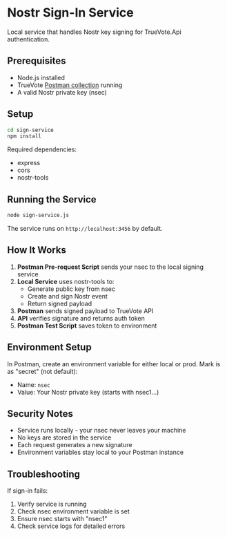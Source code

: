 # Nostr Sign-In Service

Local service that handles Nostr key signing for TrueVote.Api authentication.

## Prerequisites
- Node.js installed
- TrueVote [Postman collection](https://www.postman.com/truevote/truevote-api) running
- A valid Nostr private key (nsec)

## Setup

```bash
cd sign-service
npm install
```

Required dependencies:
- express
- cors
- nostr-tools

## Running the Service

```bash
node sign-service.js
```

The service runs on `http://localhost:3456` by default.

## How It Works

1. **Postman Pre-request Script** sends your nsec to the local signing service
2. **Local Service** uses nostr-tools to:
   - Generate public key from nsec
   - Create and sign Nostr event
   - Return signed payload
3. **Postman** sends signed payload to TrueVote API
4. **API** verifies signature and returns auth token
5. **Postman Test Script** saves token to environment

## Environment Setup

In Postman, create an environment variable for either local or prod. Mark is as "secret" (not default):
- Name: `nsec`
- Value: Your Nostr private key (starts with nsec1...)

## Security Notes

- Service runs locally - your nsec never leaves your machine
- No keys are stored in the service
- Each request generates a new signature
- Environment variables stay local to your Postman instance

## Troubleshooting

If sign-in fails:
1. Verify service is running
2. Check nsec environment variable is set
3. Ensure nsec starts with "nsec1"
4. Check service logs for detailed errors